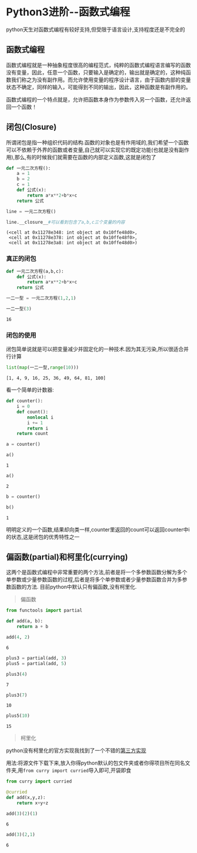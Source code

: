
# Python3进阶--函数式编程

python天生对函数式编程有较好支持,但受限于语言设计,支持程度还是不完全的

## 函数式编程

函数式编程就是一种抽象程度很高的编程范式，纯粹的函数式编程语言编写的函数没有变量，因此，任意一个函数，只要输入是确定的，输出就是确定的，这种纯函数我们称之为没有副作用。而允许使用变量的程序设计语言，由于函数内部的变量状态不确定，同样的输入，可能得到不同的输出，因此，这种函数是有副作用的。

函数式编程的一个特点就是，允许把函数本身作为参数传入另一个函数，还允许返回一个函数！

## 闭包(Closure)

所谓闭包是指一种组织代码的结构.函数的对象也是有作用域的,我们希望一个函数可以不依赖于外界的函数或者变量,自己就可以实现它的既定功能(也就是没有副作用),那么,有的时候我们就需要在函数的内部定义函数,这就是闭包了



```python
def 一元二次方程():
    a = 1
    b = 2
    c = 1
    def 公式(x):
        return a*x**2+b*x+c
    return 公式
```


```python
line = 一元二次方程()
```


```python
line.__closure__#可以看到包含了a,b,c三个变量的内容
```




    (<cell at 0x11278e348: int object at 0x10ffe48d0>,
     <cell at 0x11278e378: int object at 0x10ffe48f0>,
     <cell at 0x11278e3a8: int object at 0x10ffe48d0>)



### 真正的闭包


```python
def 一元二次方程(a,b,c):
    def 公式(x):
        return a*x**2+b*x+c
    return 公式
```


```python
一二一型 = 一元二次方程(1,2,1)
```


```python
一二一型(3)
```




    16



### 闭包的使用

闭包简单说就是可以把变量减少并固定化的一种技术.因为其无污染,所以很适合并行计算


```python
list(map(一二一型,range(10)))
```




    [1, 4, 9, 16, 25, 36, 49, 64, 81, 100]



看一个简单的计数器:


```python
def counter():
    i = 0
    def count():
        nonlocal i
        i += 1
        return i
    return count
```


```python
a = counter()
```


```python
a()
```




    1




```python
a()
```




    2




```python
b = counter()
```


```python
b()
```




    1



明明定义的一个函数,结果却向类一样,counter里返回的count可以返回counter中i的状态,这是闭包的优秀特性之一

## 偏函数(partial)和柯里化(currying)

这两个是函数式编程中非常重要的两个方法,前者是将一个多参数函数分解为多个单参数或少量参数函数的过程,后者是将多个单参数或者少量参数函数合并为多参数函数的方法.
目前python中默认只有偏函数,没有柯里化.
> 偏函数





```python
from functools import partial
```


```python
def add(a, b):
    return a + b

add(4, 2)

```




    6




```python
plus3 = partial(add, 3)
plus5 = partial(add, 5)

plus3(4)

```




    7




```python
plus3(7)
```




    10




```python
plus5(10)
```




    15



>柯里化

python没有柯里化的官方实现我找到了一个不错的[第三方实现](https://github.com/ryanartecona/curry.py)

用法:将源文件下载下来,放入你得python默认的包文件夹或者你得项目所在同名文件夹,用`from curry import curried`导入即可,开袋即食


```python
from curry import curried 
```


```python
@curried
def add(x,y,z):
    return x+y+z
```


```python
add(3)(2)(1)
```




    6




```python
add(3)(2,1)
```




    6




```python

```
